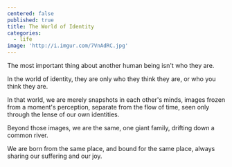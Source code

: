 ```yaml
---
centered: false
published: true
title: The World of Identity
categories:
  - life
image: 'http://i.imgur.com/7VnAdRC.jpg'
---
```

The most important thing
about another human being
isn't who they are.

In the world of identity,
they are only
who they think they are,
or who you think they are.

In that world,
we are merely snapshots
in each other's minds,
images frozen 
from a moment's perception,
separate from the flow of time,
seen only through the lense
of our own identities.

Beyond those images,
we are the same,
one giant family,
drifting down 
a common river.

We are born 
from the same place,
and bound 
for the same place,
always sharing 
our suffering
and our joy.

